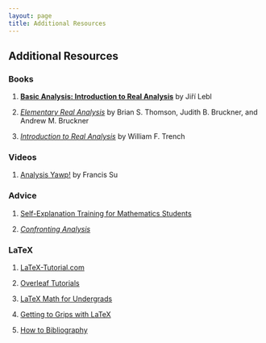 ```yaml
---
layout: page
title: Additional Resources
---
```


## Additional Resources

### Books

1.  [**Basic Analysis: Introduction to Real Analysis**](https://www.jirka.org/ra/) by Jiří Lebl

2.  [*Elementary Real Analysis*](http://www.classicalrealanalysis.info/com/Elementary-Real-Analysis.php)
    by Brian S. Thomson, Judith B. Bruckner, and Andrew M. Bruckner

3.  [*Introduction to Real Analysis*](https://digitalcommons.trinity.edu/mono/7/) by William F. Trench



### Videos

1.  [Analysis Yawp!](http://analysisyawp.blogspot.com) by Francis Su



### Advice

1.  [Self-Explanation Training for Mathematics Students](https://www.lboro.ac.uk/media/media/schoolanddepartments/mathematics-education-centre/downloads/research/SE-booklet.pdf)

2.  [*Confronting Analysis*](https://marktomforde.com/academic/mathmajors/mathmajors.html#FunLinks)


### LaTeX

1.  [LaTeX-Tutorial.com](https://www.latex-tutorial.com)

2.  [Overleaf Tutorials](https://www.overleaf.com/learn/latex/Tutorials)

3.  [LaTeX Math for Undergrads](http://tug.ctan.org/info/undergradmath/undergradmath.pdf)

4.  [Getting to Grips with LaTeX](https://www.andy-roberts.net/writing/latex)

5.  [How to Bibliography](https://zteitler.github.io/assets/how-to-bibliography.pdf)
